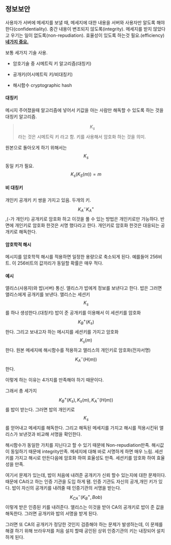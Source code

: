 ## 정보보안

사용자가 서버에 메세지를 보낼 때, 메세지에 대한 내용을 서버와 사용자만 알도록 해야한다(confidentiality). 중간 내용이 변조되지 않도록(integrity). 메세지를 받지 않았다고 우기는 일이 없도록(non-repudiation). 효율성이 있도록 하는것 필요.(efficiency) **<u>네가지 중요.</u>**

보통 세가지 기술 사용.

- 암호기술 중 시메트릭 키 알고리즘(대칭키)

- 공개키(어시메트릭 키/비대칭키)

- 해시함수 cryptographic hash

#### 대칭키

메시지 주어졌을때 알고리즘에 넣어서 키값을 아는 사람만 해독할 수 있도록 하는 것을 대칭키 알고리즘.

> $$K_s$$ 라는 것은 시메트릭 키 라고 함. 키를 사용해서 암호화 하는 것을 의미.

원본으로 돌아오게 하기 위해서는 $$K_s$$ 동일 키가 필요. $$K_s(K_S(m))=m$$

#### 비 대칭키

개인키 공개키 키 쌍을 가지고 있음. 두개의 키. $$K_A^- K_A^+$$ ,(-가 개인키) 공개키로 암호화 하고 이것을 풀 수 있는 방법은 개인키로만 가능하다. 반면에 개인키로 암호화 한것은 서명 했다라고 한다. 개인키로 암호화 한것은 대응되는 공개키로 해독한다. 

#### 암호학적 해시

메시지를 암호학적 해시를 적용하면 일정한 용량으로 축소되게 된다. 예를들어 256비트. 이 256비트의 값끼리가 동일할 확률은 매우 적다. 

#### 예시

앨리스(사용자)와 밥(서버) 통신. 앨리스가 밥에게 정보를 보낸다고 한다. 밥은 그러면 앨리스에게 공개키를 보낸다. 앨리스는 세션키$$K_s$$를 하나 생성한다.(대칭키) 밥이 준 공개키를 이용해서 이 세션키를 암호화$$K_B^+(K_s)$$ 한다. 그리고 보내고자 하는 메시지를 세션키를 가지고 암호화$$K_s(m)$$ 한다. 원본 메세지에 해시함수를 적용하고 앨리스의 개인키로 암호화(전자서명)$$K_A^-(H(m))$$ 한다. 

이렇게 하는 이유는 4가지를 만족해야 하기 때문이다. 

그래서 총 세가지 $$K_B^+(K_s),K_s(m),K_A^-(H(m))$$ 를 밥이 받는다. 그러면 밥의 개인키로 $$K_s$$ 를 얻어내고 메세지를 해독한다. 그리고 해독된 메세지를 가지고 해시를 적용시킨뒤 앨리스가 보낸것과 비교해 서명을 확인한다.

해시함수가 동일한 가치를 지닌다고 할 수 있기 때문에 Non-repudiation만족. 해시값이 동일하기 때문에 integrity만족. 메세지에 대해 바로 서명하게 하면 매우 느림. 세션키를 가지고 해시로 만든다음에 암호화 하여 효율성도 만족. 세션키를 암호화 하여 효율성을 만족. 



여기서 문제가 있는데, 밥이 처음에 내려준 공개키가 신뢰 할수 있는지에 대한 문제이다. 때문에 CA라고 하는 인증 기관을 도입 하게 됌. 인증 기관도 자신의 공개,개인 키가 있다. 밥이 자신의 공개키를 내려줄 때 인증기관의 서명을 받는다.$$K_{CA}^-(K_B^+,Bob)$$ 이렇게 받은 인증된 키를 내려준다. 앨리스는 이것을 받아 CA의 공개키로 밥이 준 값을 해독한다. 그러면 공개키와 밥의 서명을 받게 된다. 



그러면 또 CA의 공개키가 정당한 것인지 검증해야 하는 문제가 발생하는데, 이 문제를 해결 하기 위해 브라우저를 처음 설치 할때 공인된 상위 인증기관의 키는 내장되어 설치하게 된다. 